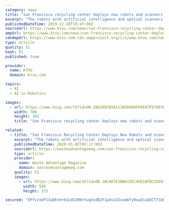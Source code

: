 ```yaml
---
category: news
title: "San Francisco recycling center deploys new robots and scanners to handle holiday trash"
excerpt: "The robots with artificial intelligence and optical scanners cost $1 million each and can be programmed to pick out certain kinds of plastic containers. Reed says plastic is the most difficult to process. \"Plastic is not magnetic so you can't pick it up with a magnet. This does seventy, 7-0 selections a minute,\" said Reed. Also new this year ..."
publishedDateTime: 2019-12-28T19:47:00Z
sourceUrl: https://www.ktvu.com/news/san-francisco-recycling-center-deploys-new-robots-and-scanners-to-handle-holiday-trash
ampUrl: https://www.ktvu.com/news/san-francisco-recycling-center-deploys-new-robots-and-scanners-to-handle-holiday-trash.amp
cdnAmpUrl: https://www-ktvu-com.cdn.ampproject.org/c/s/www.ktvu.com/news/san-francisco-recycling-center-deploys-new-robots-and-scanners-to-handle-holiday-trash.amp
type: article
quality: 51
heat: 61
published: true

provider:
  name: KTVU
  domain: ktvu.com

topics:
  - AI
  - AI in Robotics

images:
  - url: https://www.bing.com/th?id=ON.2B4260CB5A1136DD400F60EA7FE7007B
    width: 700
    height: 393
    title: "San Francisco recycling center deploys new robots and scanners to handle holiday trash"

related:
  - title: "San Francisco Recycling Center Deploys New Robots and Scanners to Handle Holiday Trash"
    excerpt: "The robots with artificial intelligence and optical scanners cost $1 million each and can be programmed to pick out certain kinds of plastic containers. Reed says plastic is the most difficult to process. “Plastic is not magnetic so you can’t pick it up with a magnet. This does seventy, 7-0 selections a minute,” said Reed. Also new this ..."
    publishedDateTime: 2020-01-02T03:17:00Z
    sourceUrl: https://wasteadvantagemag.com/san-francisco-recycling-center-deploys-new-robots-and-scanners-to-handle-holiday-trash/
    type: article
    provider:
      name: Waste Advantage Magazine
      domain: wasteadvantagemag.com
    quality: 31
    images:
      - url: https://www.bing.com/th?id=ON.1BCAB7E3BBA1EEC46E2AFBC2659301DB
        width: 550
        height: 225

secured: "EPfv/eUP1IwQktm+81LWI2HN+YuqXzdBJF1p4sLO2uumAfy9owZsuQXCT7ibR8pyZBZSZSDc6TtFe8gJVPLDv8qZDv0/Ph6oEfZafkKerBc3jLzX+HRmL6OGC5B6p4nub+NXU6ZY7DfExr4vKYH7TAAtq/qx2u+KwoABtAZSQ9wv435If2afpdXHtYuxTfQ0pv2yFx/hKUfee0gQzJxwga1x8RhIjFT5e9Et0sn5poj6hUn42tIJ4dgEchs5sBWqUqg7NTv3zUpPi5HeHuyndg==;hvWM1vAvZKR7Xg8oFQCfWA=="
---
```


